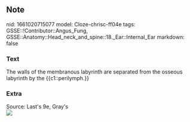 ## Note
nid: 1661020715077
model: Cloze-chrisc-ff04e
tags: GSSE::!Contributor::Angus_Fung, GSSE::Anatomy::Head_neck_and_spine::18._Ear::Internal_Ear
markdown: false

### Text
The walls of the membranous labyrinth are separated from the osseous labyrinth by the {{c1::perilymph.}}

### Extra
<div>
  Source: Last's 9e, Gray's
</div><img src=
"paste-d4836f3a4b5cc108c6e944c91388054e15e51dd8.jpg">
